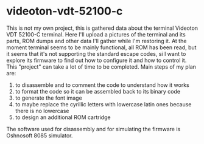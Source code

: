 # videoton-vdt-52100-c
This is not my own project, this is gathered data about the terminal Videoton VDT 52100-C terminal. Here I'll upload a pictures of the terminal and its parts, ROM dumps and other data I'll gather while I'm restoring it. At the moment terminal seems to be mainly functional, all ROM has been read, but it seems that it's not supporting the standard escape codes, si I want to explore its firmware to find out how to configure it and how to control it.
This "project" can take a lot of time to be completed.
Main steps of my plan are:
1. to disassemble and to comment the code to understand how it works
2. to format the code so it can be assembled back to its binary code
3. to generate the font image
4. to maybe replace the cyrillic letters with lowercase latin ones because there is no lowercase
5. to design an additional ROM cartridge

The software used for disassembly and for simulating the firmware is Oshnosoft 8085 simulator.
